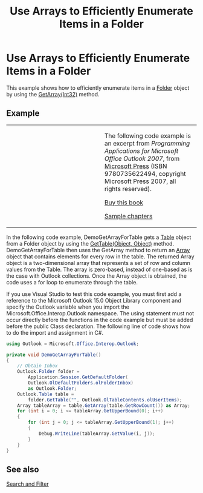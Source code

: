 ﻿---
title: 'Use Arrays to Efficiently Enumerate Items in a Folder'
TOCTitle: 'Use Arrays to Efficiently Enumerate Items in a Folder'
ms:assetid: 05a73225-ad0d-4d52-90b6-448d220348df
ms:mtpsurl: https://msdn.microsoft.com/en-us/library/Ff184588(v=office.15)
ms:contentKeyID: 55119885
ms.date: 07/24/2014
mtps_version: v=office.15


---

# Use Arrays to Efficiently Enumerate Items in a Folder

This example shows how to efficiently enumerate items in a [Folder](https://msdn.microsoft.com/en-us/library/bb645774\(v=office.15\)) object by using the [GetArray(Int32)](https://msdn.microsoft.com/en-us/library/bb608928\(v=office.15\)) method.

## Example

<table>
<colgroup>
<col style="width: 50%" />
<col style="width: 50%" />
</colgroup>
<tbody>
<tr class="odd">
<td><p></p></td>
<td><p>The following code example is an excerpt from <em>Programming Applications for Microsoft Office Outlook 2007</em>, from <a href="http://www.microsoft.com/learning/books/default.mspx">Microsoft Press</a> (ISBN 9780735622494, copyright Microsoft Press 2007, all rights reserved).</p>
<p><a href="http://www.amazon.com/gp/product/0735622493?ie=utf8%26tag=msmsdn-20%26linkcode=as2%26camp=1789%26creative=9325%26creativeasin=0735622493">Buy this book</a></p>
<p><a href="https://msdn.microsoft.com/en-us/library/cc513844(v=office.15)">Sample chapters</a></p></td>
</tr>
</tbody>
</table>


In the following code example, DemoGetArrayForTable gets a [Table](https://msdn.microsoft.com/en-us/library/bb652856\(v=office.15\)) object from a Folder object by using the [GetTable(Object, Object)](https://msdn.microsoft.com/en-us/library/bb612592\(v=office.15\)) method. DemoGetArrayForTable then uses the GetArray method to return an [Array](http://msdn.microsoft.com/en-us/library/system.array.aspx) object that contains elements for every row in the table. The returned Array object is a two-dimensional array that represents a set of row and column values from the Table. The array is zero-based, instead of one-based as is the case with Outlook collections. Once the Array object is obtained, the code uses a for loop to enumerate through the table.

If you use Visual Studio to test this code example, you must first add a reference to the Microsoft Outlook 15.0 Object Library component and specify the Outlook variable when you import the Microsoft.Office.Interop.Outlook namespace. The using statement must not occur directly before the functions in the code example but must be added before the public Class declaration. The following line of code shows how to do the import and assignment in C\#.

```csharp
using Outlook = Microsoft.Office.Interop.Outlook;
```

```csharp
private void DemoGetArrayForTable()
{
    // Obtain Inbox
    Outlook.Folder folder =
        Application.Session.GetDefaultFolder(
        Outlook.OlDefaultFolders.olFolderInbox)
        as Outlook.Folder;
    Outlook.Table table =
        folder.GetTable("", Outlook.OlTableContents.olUserItems);
    Array tableArray = table.GetArray(table.GetRowCount()) as Array;
    for (int i = 0; i <= tableArray.GetUpperBound(0); i++)
    {
        for (int j = 0; j <= tableArray.GetUpperBound(1); j++)
        {
            Debug.WriteLine(tableArray.GetValue(i, j));
        }
    }
}
```

## See also



[Search and Filter](search-and-filter.md)

